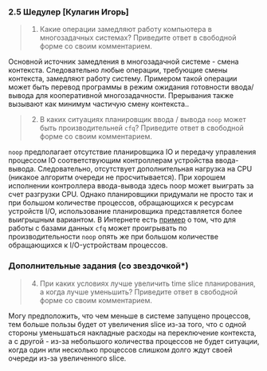 ### 2.5 Шедулер [Кулагин Игорь]
>1. Какие операции замедляют работу компьютера в многозадачных системах? Приведите ответ в свободной форме со своим комментарием.

Основной источник замедления в многозадачной системе - смена контекста. Следовательно любые операции, требующие смены контекста, замедляют работу систему. Примером такой операции может быть перевод программы в режим ожидания готовности ввода/вывода для кооперативной многозадачности. Прерывания также вызывают как минимум частичую смену контекста..

>2. В каких ситуациях планировщик ввода / вывода ```noop``` может быть производительней ```cfq```? Приведите ответ в свободной форме со своим комментарием.

```noop``` предполагает отсутствие планировщика IO и передачу управления процессом IO соответствующим контроллерам устройства ввода-вывода. Следовательно, отсутствует дополнительная нагрузка на CPU (никакое алгоритм очереди не просчитывается). При хорошем исполнении контроллера ввода-вывода здесь noop может выиграть за счет разгрузки CPU. Однако планировщики придумали не просто так и при большом количестве процессов, обращающихся к ресурсам устройств I/O, использование планировщика представляется более выигрышным вариантом.
В Интернете есть [пример](<https://sites.google.com/site/sumeetsingh993/home/experiments/io-schedulers-noop-vs-deadline-vs-cfq> "I/O schedulers (noop vs deadline vs cfq)") о том, что для работы с базами данных ```cfq``` может проигрывать по производительности ```noop``` опять же при большом количестве обращающихся к I/O-устройствам процессов.

### Дополнительные задания (со звездочкой*)

>4. При каких условиях лучше увеличить time slice планирования, а когда лучше уменьшить? Приведите ответ в свободной форме со своим комментарием.

Могу предположить, что чем меньше в системе запущено процессов, тем больше пользы будет от увеличения slice из-за того, что с одной стороны уменьшаться накладные расходы на переключение контекста, а с другой - из-за небольшого количества процессов не будет ситуации, когда один или несколько процессов слишком долго ждут своей очереди из-за увеличенного slice.
